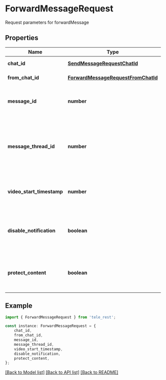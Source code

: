 # ForwardMessageRequest

Request parameters for forwardMessage

## Properties

Name | Type | Description | Notes
------------ | ------------- | ------------- | -------------
**chat_id** | [**SendMessageRequestChatId**](SendMessageRequestChatId.md) |  | [default to undefined]
**from_chat_id** | [**ForwardMessageRequestFromChatId**](ForwardMessageRequestFromChatId.md) |  | [default to undefined]
**message_id** | **number** | Message identifier in the chat specified in *from\\_chat\\_id* | [default to undefined]
**message_thread_id** | **number** | Unique identifier for the target message thread (topic) of the forum; for forum supergroups only | [optional] [default to undefined]
**video_start_timestamp** | **number** | New start timestamp for the forwarded video in the message | [optional] [default to undefined]
**disable_notification** | **boolean** | Sends the message [silently](https://telegram.org/blog/channels-2-0#silent-messages). Users will receive a notification with no sound. | [optional] [default to undefined]
**protect_content** | **boolean** | Protects the contents of the forwarded message from forwarding and saving | [optional] [default to undefined]

## Example

```typescript
import { ForwardMessageRequest } from 'tele_rest';

const instance: ForwardMessageRequest = {
    chat_id,
    from_chat_id,
    message_id,
    message_thread_id,
    video_start_timestamp,
    disable_notification,
    protect_content,
};
```

[[Back to Model list]](../README.md#documentation-for-models) [[Back to API list]](../README.md#documentation-for-api-endpoints) [[Back to README]](../README.md)
